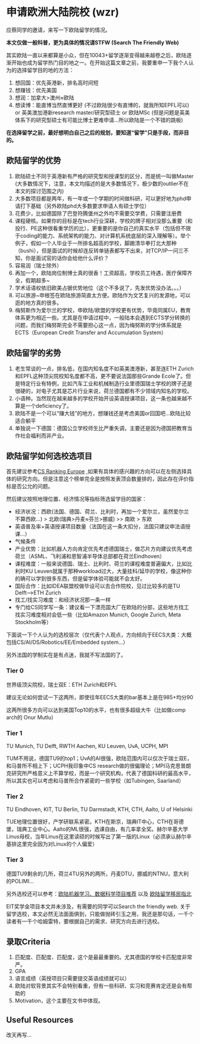 # 申请欧洲大陆院校 (wzr)
应蔡同学的邀请，来写一下欧陆留学的情况。 

**本文仅做一般科普，更为具体的情况请STFW (Search The Friendly Web)**

其实欧陆一直以来都算是小众，但在10043+留学逐渐变得越来越卷之后，欧陆逐渐开始也成为留学热门目的地之一。在开始这篇文章之前，我要重申一下我个人认为的选择留学目的地的方法：  

1. 想回国：优先英港新，排名高时间短
2. 想赚钱：优先美国
3. 想润：加拿大>澳州≈欧陆  
4. 想读博：能直博当然直博更好 (不过欧陆很少有直博的，就我所知EPFL可以) or 英美澳加港新research master/研究型硕士 or 欧陆MSc (但是问题是英美体系下的研究型硕士有可能比博士更难申请...所以欧陆是一个不错的跳板)

**在选择留学之前，最好想明白自己之后的规划，要知道“留学”只是手段，而非目的。**

## 欧陆留学的优势
1. 欧陆硕士不同于英港新有严格的研究型和授课型的区分，而是统一叫做Master (大多数情况下，注意，本文均描述的是大多数情况下，极少数的outlier不在本文的探讨范围之内)
2. 大多数项目都是两年，有一年或一个学期的时间做科研，可以更好地为phd申请打下基础（另外欧陆phd大多数要求申请人有硕士学位）
3. 花费少，比如德国除了巴登符腾堡州之外均不需要交学费，只需要注册费
4. 课程硬核。如果你的目标是在tech行业深耕，学校的牌子相对没那么重要（和投行、PE这种很看重学历的比），更重要的是你自己的真实水平（包括但不限于coding的能力、系统架构的能力、对计算机系统底层的深入理解等）。举个例子，假如一个人毕业于一所排名超高的学校，脚踢清华拳打北大那种（bushi），但是面试的时候却连反转单链表都写不出来，对TCP/IP一问三不知，你是面试官的话你会给他什么评价？
5. 容易润（瑞士除外）
6. 再加一个，欧陆岗位制博士真的很香！工资超高，学校员工待遇，医疗保障齐全，假期超多~
7. 学术话语权依旧欧美占据优势地位（这个不多说了，先发优势没办法。。。）
8. 可以旅游~申根签在欧陆旅游简直太方便。欧陆作为文艺复兴的发源地，可以逛的地方真的很多。
9. 梅努斯作为爱尔兰的学校，申欧陆/欧盟的学校更有优势，毕竟同属EU，教育体系更为相近一些。尤其是在申请过程中，一般陆本会遇到ECTS学分转换的问题，而我们梅努斯完全不需要担心这一点，因为梅努斯的学分体系就是ECTS（European Credit Transfer and Accumulation System）

## 欧陆留学的劣势
1. 老生常谈的一点，排名低，在国内知名度不如英美澳港新，甚至连ETH Zurich和EPFL这种顶尖院校知名度都不高，更不要说法国那些Grande Ecole了。但是特定行业有特例，比如汽车工业和机械制造行业里德国瑞士学校的牌子还是很硬的，对电子尤其是芯片行业来说，荷兰德国都有不少领域内知名的学校。
2. 小语种。当然现在越来越多的学校开始开设英语授课项目，这一条也越来越不算是一个deficiency了。
3. 欧陆不是一个可以“赚大钱”的地方，想赚钱还是考虑美国or回国吧...欧陆比较适合躺平
4. 单独说一下德国：德国公立学校师生比严重失调，主要还是因为德国把教育当作社会福利而非产业。

## 欧陆留学如何选校选项目
首先建议参考[CS Ranking Europe](https://csrankings.org/#/fromyear/2012/toyear/2022/index?all&europe) ,如果有具体的感兴趣的方向可以在左侧选择具体的研究方向。但是注意这个榜单完全是按照发表顶会数量排的，因此存在评价指标是否公允的问题。

然后建议按照地理位置、经济情况等指标筛选留学目的国家：

- 经济状况：西欧(法国、德国、荷兰、比利时，再加一个爱尔兰，虽然爱尔兰不算西欧...) > 北欧(瑞典>丹麦≈芬兰>挪威) >> 南欧 > 东欧
- 英语普及率+英语授课项目数量（法国在这一条大扣分，法国只建议申法语授课...）
- 气候条件
- 产业优势：比如机器人方向肯定优先考虑德国瑞士，做芯片方向建议优先考虑荷兰（ASML、飞利浦和恩智浦半导体总部都在荷兰Eindhoven）
- 课程难度：一般来说德国、瑞士、比利时、荷兰的课程难度普遍偏大，比如比利时KU Leuven就属于那种workload过大，大量挂科/延毕的学校，像这种你的确可以学到很多东西，但是留学体验可能就不会太好。
- 国际合作：比如IDEA联盟校做毕设可以去合作院校，见过比较多的是TU Delft-->ETH Zurich
- 找工/找实习难度：和经济状况那一条一样
- 专门给CS同学写一条：建议看一下漂亮国大厂在欧陆的分部，这些地方找工找实习难度相对会低一些（比如Amazon Munich, Google Zurich, Meta Stockholm等）

下面说一下个人认为的选校层次（仅代表个人观点，方向倾向于EECS大类：大概包括CS/AI/DS/Robotics/EE/Embedded system...） 

另外法国的学制实在是有点迷，我就不写法国的了。  

### Tier 0
世界级顶尖院校，瑞士双E：ETH Zurich和EPFL

建议无论如何尝试一下这两所，即使往年EECS大类的bar基本上是在985+均分90 

这两所很多方向可以达到美国Top10的水平，也有很多超级大牛（比如做comp arch的 Onur Mutlu）  

### Tier 1
TU Munich, TU Delft, RWTH Aachen, KU Leuven, UvA, UCPH, MPI

TUM不用说，德国TU9的top1；UvA的AI很强，欧陆范围内可以仅次于瑞士双E，和马普所不相上下；UCPH我印象中CS research做的很偏理论；MPI马克思普朗克研究所严格意义上不算学校，而是一个研究机构，代表了德国科研的最高水平，所以其实也可以考虑和马普所合作紧密的一些学校（如Tubingen, Saarland）

### Tier 2
TU Eindhoven, KIT, TU Berlin, TU Darmstadt, KTH, CTH, Aalto, U of Helsinki

TUE地理位置很好，产学研联系紧密。KTH在斯京，瑞典IT中心，CTH在哥德堡，瑞典工业中心。Aalto的ML很强，选课自由，有几率拿全奖。赫尔辛基大学Linus母校，当年Linus在这里读硕的时候写出了第一版的Linux（必须承认赫尔辛基排这里完全因为对Linux的个人偏爱）

### Tier 3
德国TU9剩余的几所，荷兰4TU另外的两所，丹麦DTU，挪威的NTNU，意大利的POLIMI...

另外选校还可以参考：[欧陆机器学习、数据科学项目推荐](https://zhuanlan.zhihu.com/p/556319760) 以及 [欧陆留学移民指北](https://www.bilibili.com/video/BV1fd4y1P7QF/?spm_id_from=333.999.0.0&vd_source=7ab085d322f0696bdafe091c85cec17c)

EIT奖学金项目本文并未涉及，有需要的同学可以Search the friendly web. 关于留学选校，本文必然无法面面俱到，只能做抛砖引玉之用，我还是那句话，一千个读者有一千个哈姆雷特，要根据自己的需求、研究方向去进行选校。

## 录取Criteria
1. 匹配度、匹配度、匹配度，这个是最最重要的。尤其德国的学校卡匹配度非常严。
2. GPA
3. 语言成绩（英授项目只需要提交英语成绩就可以）
4. 欧陆对软背景其实不会特别看重，但有一些科研、实习和竞赛肯定还是会有帮助的
5. Motivation，这个主要在文书中体现。


## Useful Resources
改天再写...

